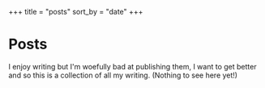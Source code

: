 +++
title = "posts"
sort_by = "date"
+++

# Posts

I enjoy writing but I'm woefully bad at publishing them, I want to get better and so this is a collection of all my writing. (Nothing to see here yet!)
